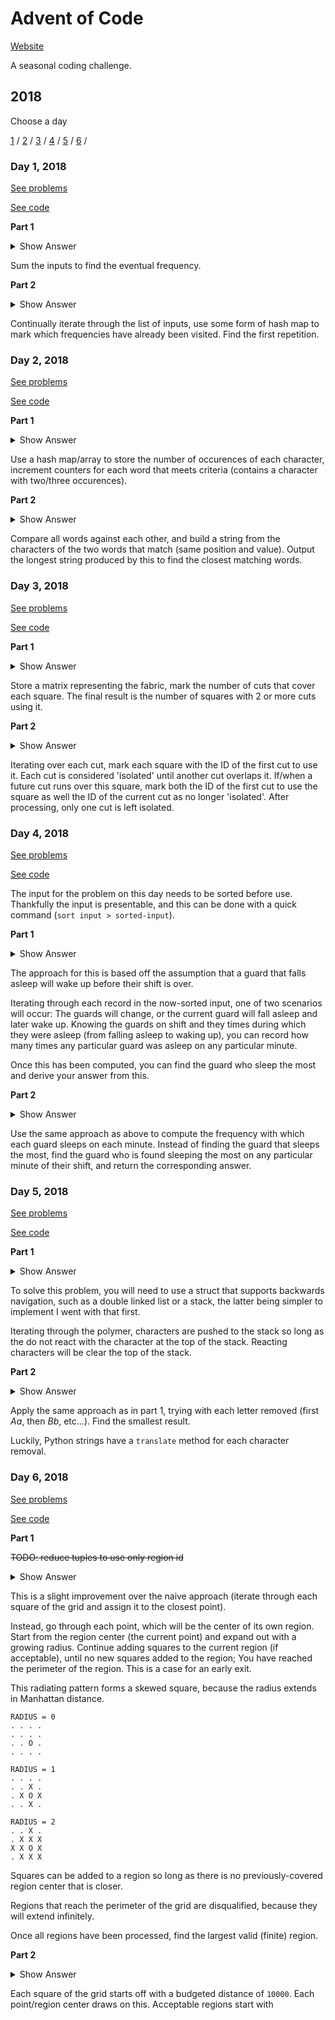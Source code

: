 # Advent of Code

[Website](https://adventofcode.com)

A seasonal coding challenge.

## 2018

Choose a day

[1](#day-1-2018) /
[2](#day-2-2018) /
[3](#day-3-2018) /
[4](#day-4-2018) /
[5](#day-5-2018) /
[6](#day-6-2018) /

### Day 1, 2018

[See problems](https://adventofcode.com/2018/day/1)

[See code](./2018/1)

**Part 1**

<details>
<summary>Show Answer</summary>
423
</details>

Sum the inputs to find the eventual frequency.

**Part 2**

<details>
<summary>Show Answer</summary>
61126
</details>

Continually iterate through the list of inputs, use some form of hash map to mark which frequencies have already been visited. Find the first repetition.

### Day 2, 2018

[See problems](https://adventofcode.com/2018/day/2)

[See code](./2018/2)

**Part 1**

<details>
<summary>Show Answer</summary>
9139
</details>

Use a hash map/array to store the number of occurences of each character, increment counters for each word that meets criteria (contains a character with two/three occurences).

**Part 2**

<details>
<summary>Show Answer</summary>
uqcidadzwtnhsljvxyobmkfyr
</details>

Compare all words against each other, and build a string from the characters of the two words that match (same position and value). Output the longest string produced by this to find the closest matching words.

### Day 3, 2018

[See problems](https://adventofcode.com/2018/day/3)

[See code](./2018/3)

**Part 1**

<details>
<summary>Show Answer</summary>
121163
</details>

Store a matrix representing the fabric, mark the number of cuts that cover each square. The final result is the number of squares with 2 or more cuts using it.

**Part 2**

<details>
<summary>Show Answer</summary>
943
</details>

Iterating over each cut, mark each square with the ID of the first cut to use it. Each cut is considered 'isolated' until another cut overlaps it. If/when a future cut runs over this square, mark both the ID of the first cut to use the square as well the ID of the current cut as no longer 'isolated'. After processing, only one cut is left isolated.

### Day 4, 2018

[See problems](https://adventofcode.com/2018/day/4)

[See code](./2018/4)

The input for the problem on this day needs to be sorted before use. Thankfully the input is presentable, and this can be done with a quick command (`sort input > sorted-input`).

**Part 1**

<details>
<summary>Show Answer</summary>
39698
</details>

The approach for this is based off the assumption that a guard that falls asleep will wake up before their shift is over.

Iterating through each record in the now-sorted input, one of two scenarios will occur: The guards will change, or the current guard will fall asleep and later wake up. Knowing the guards on shift and they times during which they were asleep (from falling asleep to waking up), you can record how many times any particular guard was asleep on any particular minute.

Once this has been computed, you can find the guard who sleep the most and derive your answer from this.

**Part 2**

<details>
<summary>Show Answer</summary>
14920
</details>

Use the same approach as above to compute the frequency with which each guard sleeps on each minute. Instead of finding the guard that sleeps the most, find the guard who is found sleeping the most on any particular minute of their shift, and return the corresponding answer.

### Day 5, 2018

[See problems](https://adventofcode.com/2018/day/5)

[See code](./2018/5)

**Part 1**

<details>
<summary>Show Answer</summary>
11754
</details>

To solve this problem, you will need to use a struct that supports backwards navigation, such as a double linked list or a stack, the latter being simpler to implement I went with that first.

Iterating through the polymer, characters are pushed to the stack so long as the do not react with the character at the top of the stack. Reacting characters will be clear the top of the stack.

**Part 2**

<details>
<summary>Show Answer</summary>
4098
</details>

Apply the same approach as in part 1, trying with each letter removed (first _Aa_, then _Bb_, etc...). Find the smallest result.

Luckily, Python strings have a `translate` method for each character removal.

### Day 6, 2018

[See problems](https://adventofcode.com/2018/day/6)

[See code](./2018/6)

**Part 1**

~~TODO: reduce tuples to use only region id~~

<details>
<summary>Show Answer</summary>
5975
</details>

This is a slight improvement over the naive approach (iterate through each square of the grid and assign it to the closest point).

Instead, go through each point, which will be the center of its own region. Start from the region center (the current point) and expand out with a growing radius. Continue adding squares to the current region (if acceptable), until no new squares added to the region; You have reached the perimeter of the region. This is a case for an early exit.

This radiating pattern forms a skewed square, because the radius extends in Manhattan distance.

```
RADIUS = 0
. . . .
. . . .
. . O .
. . . .

RADIUS = 1
. . . .
. . X .
. X O X
. . X .

RADIUS = 2
. . X .
. X X X
X X O X
. X X X
```

Squares can be added to a region so long as there is no previously-covered region center that is closer.

Regions that reach the perimeter of the grid are disqualified, because they will extend infinitely.

Once all regions have been processed, find the largest valid (finite) region.

**Part 2**

<details>
<summary>Show Answer</summary>
38670
</details>

Each square of the grid starts off with a budgeted distance of `10000`. Each point/region center draws on this. Acceptable regions start with
